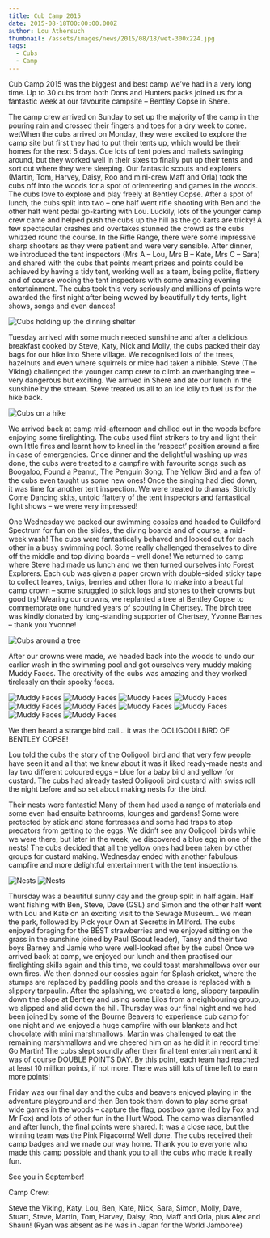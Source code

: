 ```yaml
---
title: Cub Camp 2015
date: 2015-08-18T00:00:00.000Z
author: Lou Athersuch
thumbnail: /assets/images/news/2015/08/18/wet-300x224.jpg
tags:
  - Cubs
  - Camp
---
```


Cub Camp 2015 was the biggest and best camp we’ve had in a very long time. Up to 30 cubs from both Dons and Hunters packs joined us for a fantastic week at our favourite campsite – Bentley Copse in Shere.

The camp crew arrived on Sunday to set up the majority of the camp in the pouring rain and crossed their fingers and toes for a dry week to come. wetWhen the cubs arrived on Monday, they were excited to explore the camp site but first they had to put their tents up, which would be their homes for the next 5 days. Cue lots of tent poles and mallets swinging around, but they worked well in their sixes to finally put up their tents and sort out where they were sleeping. Our fantastic scouts and explorers (Martin, Tom, Harvey, Daisy, Roo and mini-crew Maff and Orla) took the cubs off into the woods for a spot of orienteering and games in the woods. The cubs love to explore and play freely at Bentley Copse. After a spot of lunch, the cubs split into two – one half went rifle shooting with Ben and the other half went pedal go-karting with Lou. Luckily, lots of the younger camp crew came and helped push the cubs up the hill as the go karts are tricky! A few spectacular crashes and overtakes stunned the crowd as the cubs whizzed round the course. In the Rifle Range, there were some impressive sharp shooters as they were patient and were very sensible. After dinner, we introduced the tent inspectors (Mrs A – Lou, Mrs B – Kate, Mrs C – Sara) and shared with the cubs that points meant prizes and points could be achieved by having a tidy tent, working well as a team, being polite, flattery and of course wooing the tent inspectors with some amazing evening entertainment. The cubs took this very seriously and millions of points were awarded the first night after being wowed by beautifully tidy tents, light shows, songs and even dances!

![Cubs holding up the dinning shelter](/assets/images/news/2015/08/18/wet-300x224.jpg)

Tuesday arrived with some much needed sunshine and after a delicious breakfast cooked by Steve, Katy, Nick and Molly, the cubs packed their day bags for our hike into Shere village. We recognised lots of the trees, hazelnuts and even where squirrels or mice had taken a nibble. Steve (The Viking) challenged the younger camp crew to climb an overhanging tree – very dangerous but exciting. We arrived in Shere and ate our lunch in the sunshine by the stream. Steve treated us all to an ice lolly to fuel us for the hike back.

![Cubs on a hike](/assets/images/news/2015/08/18/shere-300x225.jpg)

We arrived back at camp mid-afternoon and chilled out in the woods before enjoying some firelighting. The cubs used flint strikers to try and light their own little fires and learnt how to kneel in the ‘respect’ position around a fire in case of emergencies. Once dinner and the delightful washing up was done, the cubs were treated to a campfire with favourite songs such as Boogaloo, Found a Peanut, The Penguin Song, The Yellow Bird and a few of the cubs even taught us some new ones! Once the singing had died down, it was time for another tent inspection. We were treated to dramas, Strictly Come Dancing skits, untold flattery of the tent inspectors and fantastical light shows – we were very impressed!

One Wednesday we packed our swimming cossies and headed to Guildford Spectrum for fun on the slides, the diving boards and of course, a mid-week wash! The cubs were fantastically behaved and looked out for each other in a busy swimming pool. Some really challenged themselves to dive off the middle and top diving boards – well done! We returned to camp where Steve had made us lunch and we then turned ourselves into Forest Explorers. Each cub was given a paper crown with double-sided sticky tape to collect leaves, twigs, berries and other flora to make into a beautiful camp crown – some struggled to stick logs and stones to their crowns but good try! Wearing our crowns, we replanted a tree at Bentley Copse to commemorate one hundred years of scouting in Chertsey. The birch tree was kindly donated by long-standing supporter of Chertsey, Yvonne Barnes – thank you Yvonne!

![Cubs around a tree](/assets/images/news/2015/08/18/tree-300x225.jpg)

After our crowns were made, we headed back into the woods to undo our earlier wash in the swimming pool and got ourselves very muddy making Muddy Faces. The creativity of the cubs was amazing and they worked tirelessly on their spooky faces.

![Muddy Faces](/assets/images/news/2015/08/18/muddyface1-e1439894936238-226x300.jpg)
![Muddy Faces](/assets/images/news/2015/08/18/muddyface2-e1439894945335-226x300.jpg)
![Muddy Faces](/assets/images/news/2015/08/18/muddyface3-e1439894955556-226x300.jpg)
![Muddy Faces](/assets/images/news/2015/08/18/muddyface4-e1439894965452-226x300.jpg)
![Muddy Faces](/assets/images/news/2015/08/18/muddyface5-e1439894973728-226x300.jpg)
![Muddy Faces](/assets/images/news/2015/08/18/muddyface6-e1439894982194-226x300.jpg)
![Muddy Faces](/assets/images/news/2015/08/18/muddyface7-e1439894990401-226x300.jpg)
![Muddy Faces](/assets/images/news/2015/08/18/muddyface8-e1439895003813-226x300.jpg)
![Muddy Faces](/assets/images/news/2015/08/18/muddyface9-e1439895011717-226x300.jpg)
![Muddy Faces](/assets/images/news/2015/08/18/muddyface10-e1439895021293-226x300.jpg)

We then heard a strange bird call… it was the OOLIGOOLI BIRD OF BENTLEY COPSE!

Lou told the cubs the story of the Ooligooli bird and that very few people have seen it and all that we knew about it was it liked ready-made nests and lay two different coloured eggs – blue for a baby bird and yellow for custard. The cubs had already tasted Ooligooli bird custard with swiss roll the night before and so set about making nests for the bird.

Their nests were fantastic! Many of them had used a range of materials and some even had ensuite bathrooms, lounges and gardens! Some were protected by stick and stone fortresses and some had traps to stop predators from getting to the eggs. We didn’t see any Ooligooli birds while we were there, but later in the week, we discovered a blue egg in one of the nests! The cubs decided that all the yellow ones had been taken by other groups for custard making. Wednesday ended with another fabulous campfire and more delightful entertainment with the tent inspections.

![Nests](/assets/images/news/2015/08/18/nest1-e1439895390477-226x300.jpg)
![Nests](/assets/images/news/2015/08/18/nest2-e1439895397620-226x300.jpg)

Thursday was a beautiful sunny day and the group split in half again. Half went fishing with Ben, Steve, Dave (GSL) and Simon and the other half went with Lou and Kate on an exciting visit to the Sewage Museum… we mean the park, followed by Pick your Own at Secretts in Milford. The cubs enjoyed foraging for the BEST strawberries and we enjoyed sitting on the grass in the sunshine joined by Paul (Scout leader), Tansy and their two boys Barney and Jamie who were well-looked after by the cubs! Once we arrived back at camp, we enjoyed our lunch and then practised our firelighting skills again and this time, we could toast marshmallows over our own fires. We then donned our cossies again for Splash cricket, where the stumps are replaced by paddling pools and the crease is replaced with a slippery tarpaulin. After the splashing, we created a long, slippery tarpaulin down the slope at Bentley and using some Lilos from a neighbouring group, we slipped and slid down the hill. Thursday was our final night and we had been joined by some of the Bourne Beavers to experience cub camp for one night and we enjoyed a huge campfire with our blankets and hot chocolate with mini marshmallows. Martin was challenged to eat the remaining marshmallows and we cheered him on as he did it in record time! Go Martin! The cubs slept soundly after their final tent entertainment and it was of course DOUBLE POINTS DAY. By this point, each team had reached at least 10 million points, if not more. There was still lots of time left to earn more points!

Friday was our final day and the cubs and beavers enjoyed playing in the adventure playground and then Ben took them down to play some great wide games in the woods – capture the flag, postbox game (led by Fox and Mr Fox) and lots of other fun in the Hurt Wood. The camp was dismantled and after lunch, the final points were shared. It was a close race, but the winning team was the Pink Pigacorns! Well done. The cubs received their camp badges and we made our way home. Thank you to everyone who made this camp possible and thank you to all the cubs who made it really fun.

See you in September!

Camp Crew:

Steve the Viking, Katy, Lou, Ben, Kate, Nick, Sara, Simon, Molly, Dave, Stuart, Steve, Martin, Tom, Harvey, Daisy, Roo, Maff and Orla, plus Alex and Shaun! (Ryan was absent as he was in Japan for the World Jamboree)
